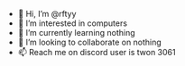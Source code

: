 - 👋 Hi, I’m @rftyy
- 👀 I’m interested in computers
- 🌱 I’m currently learning nothing
- 💞️ I’m looking to collaborate on nothing
- 📫 Reach me on discord user is twon 3061

<!---
rftyy/rftyy is a ✨ special ✨ repository because its `README.md` (this file) appears on your GitHub profile.
You can click the Preview link to take a look at your changes.
--->
